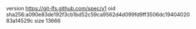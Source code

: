 version https://git-lfs.github.com/spec/v1
oid sha256:a090e83de192f3cb1bd52c59ca9562d4d099fd9ff3506dc1940402083a14529c
size 13666
